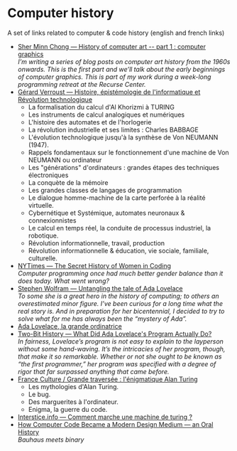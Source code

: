 # Computer history
A set of links related to computer &amp; code history (english and french links)

* [Sher Minn Chong — History of computer art -- part 1 : computer graphics](https://piratefsh.github.io/2019/01/07/computer-art-history-part-1.html)<br />*I’m writing a series of blog posts on computer art history from the 1960s onwards. This is the first part and we’ll talk about the early beginnings of computer graphics. This is part of my work during a week-long programming retreat at the Recurse Center.*
* [Gérard Verroust — Histoire, épistémologie de l'informatique et Révolution technologique](http://cristal.inria.fr/~weis/info/histoire_de_l_info.html)
  * La formalisation du calcul d'Al Khorizmi à TURING
  * Les instruments de calcul analogiques et numériques
  * L'histoire des automates et de l'horlogerie
  * La révolution industrielle et ses limites : Charles BABBAGE
  * L'évolution technologique jusqu'à la synthèse de Von NEUMANN (1947).
  * Rappels fondamentaux sur le fonctionnement d'une machine de Von NEUMANN ou ordinateur
  * Les "générations" d'ordinateurs : grandes étapes des techniques électroniques
  * La conquète de la mémoire
  * Les grandes classes de langages de programmation
  * Le dialogue homme-machine de la carte perforée à la réalité virtuelle.
  * Cybernétique et Systémique, automates neuronaux & connexionnistes
  * Le calcul en temps réel, la conduite de processus industriel, la robotique.
  * Révolution informationnelle, travail, production
  * Révolution informationnelle & éducation, vie sociale, familiale, culturelle.
* [NYTimes — The Secret History of Women in Coding](https://www.nytimes.com/2019/02/13/magazine/women-coding-computer-programming.html)
<br />*Computer programming once had much better gender balance than it does today. What went wrong?*
* [Stephen Wolfram — Untangling the tale of Ada Lovelace](https://blog.stephenwolfram.com/2015/12/untangling-the-tale-of-ada-lovelace/)
<br />*To some she is a great hero in the history of computing; to others an overestimated minor figure. I’ve been curious for a long time what the real story is. And in preparation for her bicentennial, I decided to try to solve what for me has always been the “mystery of Ada”.*
* [Ada Lovelace, la grande ordinatrice](https://www.franceculture.fr/emissions/la-methode-scientifique/ada-lovelace-la-grande-ordinatrice)
* [Two-Bit History — What Did Ada Lovelace's Program Actually Do?](https://twobithistory.org/2018/08/18/ada-lovelace-note-g.html)
<br />*In fairness, Lovelace’s program is not easy to explain to the layperson without some hand-waving. It’s the intricacies of her program, though, that make it so remarkable. Whether or not she ought to be known as “the first programmer,” her program was specified with a degree of rigor that far surpassed anything that came before.*
* [France Culture / Grande traversée : l'énigmatique Alan Turing](https://www.franceculture.fr/emissions/lenigmatique-alan-turing)
   * Les mythologies d'Alan Turing.
   * Le bug.
   * Des marguerites à l'ordinateur.
   * Enigma, la guerre du code.
* [Interstice.info — Comment marche une machine de turing ?](https://interstices.info/comment-fonctionne-une-machine-de-turing/)
* [How Computer Code Became a Modern Design Medium — an Oral History](https://eyeondesign.aiga.org/how-an-mit-research-group-turned-computer-code-into-a-modern-design-medium/)<br />*Bauhaus meets binary* 
